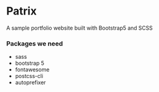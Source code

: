 # Patrix
  A sample portfolio website built with Bootstrap5 and SCSS

### Packages we need
  - sass
  - bootstrap 5
  - fontawesome
  - postcss-cli
  - autoprefixer

